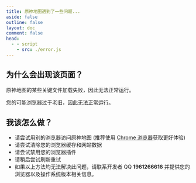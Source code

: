 ```yaml
---
title: 原神地图遇到了一些问题...
aside: false
outline: false
layout: doc
comment: false
head:
  - - script
    - src: ./error.js
---
```


## 为什么会出现该页面？

原神地图的某些关键文件加载失败，因此无法正常运行。

您的可能浏览器过于老旧，因此无法正常运行。

## 我该怎么做？

- 请尝试用别的浏览器访问原神地图 (推荐使用 [Chrome 浏览器](https://google.cn/chrome)获取更好体验)
- 请尝试清除您的浏览器缓存和网站数据
- 请尝试禁用您的浏览器插件
- 请稍后尝试刷新重试
- 如果以上方法均无法解决此问题，请联系开发者 QQ **1961266616** 并提供您的浏览器以及操作系统版本相关信息。
